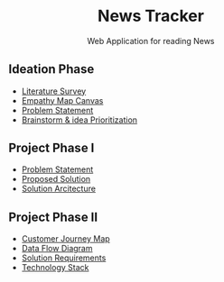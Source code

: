 <p align="center" style="margin-bottom: 0px !important;">
</p>
<h1 align="center" style="margin-top: 0px;">News Tracker</h1>

<p align="center" >Web Application for reading News</p>

## Ideation Phase

* [Literature Survey](https://github.com/IBM-EPBL/IBM-Project-13695-1659526213/blob/main/PROJECT%20DESIGN%20%26%20PLANNING/IDEATION%20PHASE/Literature%20Survey.pdf)
* [Empathy Map Canvas](https://github.com/IBM-EPBL/IBM-Project-13695-1659526213/blob/main/PROJECT%20DESIGN%20%26%20PLANNING/IDEATION%20PHASE/Empathy%20Map.pdf)
* [Problem Statement](https://github.com/IBM-EPBL/IBM-Project-13695-1659526213/blob/main/PROJECT%20DESIGN%20%26%20PLANNING/IDEATION%20PHASE/Problem%20Statement.pdf)
* [Brainstorm & idea Prioritization](https://github.com/IBM-EPBL/IBM-Project-13695-1659526213/blob/main/PROJECT%20DESIGN%20%26%20PLANNING/IDEATION%20PHASE/BrainStorm_News%20Tracker%20Application.pdf)

## Project Phase I

* [Problem Statement](https://github.com/IBM-EPBL/IBM-Project-13695-1659526213/blob/main/PROJECT%20DESIGN%20%26%20PLANNING/PROJECT%20DESIGN%20PHASE%201/PROBLEM%20SOLUTION%20FIT.pdf)
* [Proposed Solution](https://github.com/IBM-EPBL/IBM-Project-13695-1659526213/blob/main/PROJECT%20DESIGN%20%26%20PLANNING/PROJECT%20DESIGN%20PHASE%201/PROPOSED%20SOLUTION.pdf)
* [Solution Arcitecture](https://github.com/IBM-EPBL/IBM-Project-13695-1659526213/blob/main/PROJECT%20DESIGN%20%26%20PLANNING/PROJECT%20DESIGN%20PHASE%201/SOLUTION%20ARCHITECTURE.pdf)


## Project Phase II

* [Customer Journey Map](https://github.com/IBM-EPBL/IBM-Project-13695-1659526213/blob/main/PROJECT%20DESIGN%20%26%20PLANNING/PROJECT%20DESIGN%20PHASE%202/CUSTOMER%20JOURNEY%20MAP.pdf)
* [Data Flow Diagram](https://github.com/IBM-EPBL/IBM-Project-13695-1659526213/blob/main/PROJECT%20DESIGN%20%26%20PLANNING/PROJECT%20DESIGN%20PHASE%202/DATA%20FLOW%20DIAGRAM.pdf)
* [Solution Requirements](https://github.com/IBM-EPBL/IBM-Project-13695-1659526213/blob/main/PROJECT%20DESIGN%20%26%20PLANNING/PROJECT%20DESIGN%20PHASE%202/SOLUTION%20REQUIREMENTS.pdf)
* [Technology Stack](https://github.com/IBM-EPBL/IBM-Project-13695-1659526213/blob/main/PROJECT%20DESIGN%20%26%20PLANNING/PROJECT%20DESIGN%20PHASE%202/TECHNOLOGY%20STACK.pdf)
